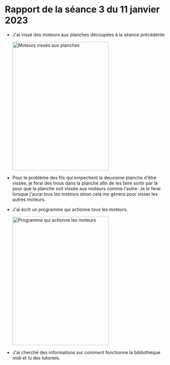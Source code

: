 <h1>Rapport de la séance 3 du 11 janvier 2023</h1>
<ul>
  <li><p>J'ai vissé des moteurs aux planches découpées à la séance précédente</p></li>
  <img src="/Documents/Images/IMG_0572.HEIC" alt="Moteurs vissés aux planches" style="width:300px;height:400px;"/>
  <li><p>Pour le problème des fils qui empechent la deuxieme planche d'être vissée, je ferai des trous dans la planche afin de les faire sortir par là pour que la planche soit vissée aux moteurs comme l'autre. Je le ferai lorsque j'aurai tous les moteurs sinon cela me gênera pour visser les autres moteurs.</p></li>
  <li><p>J'ai écrit un programme qui actionne tous les moteurs.</p></li>
  <img src="/Documents/Images/IMG_0574.HEIC" alt="Programme qui actionne les moteurs" style="width:300px;height:400px;"/>
  <li><p> J'ai cherché des informations sur comment fonctionne la bibliothèque midi et lu des tutoriels.</li></p>
